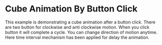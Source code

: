 # Cube Animation By Button Click
This example is demonstrating a cube animation after a button click. There are two button for clockwise and anti clockwise motion. 
When you click button it will complete a cycle. You can change direction of motion anytime. Here time interval mechanism has been applied for delay the animation.
